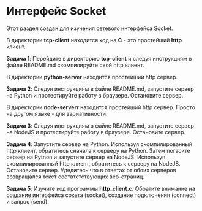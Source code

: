 # Интерфейс Socket

Этот раздел создан для изучения сетевого интерфейса Socket.

В директории **tcp-client** находится код на **C** - это простейший **http** клиент.

**Задача 1**: Перейдите в директорию **tcp-client** и следуя инструкциям в файле README.md скомпилируйте свой http клиент.

В директории **python-server** находится простейший http сервер.

**Задача 2**: Следуя инструкциям в файле README.md, запустите сервер на Python и протестируйте работу в браузере. Остановите сервер.

В директории **node-serverr** находится простейший http сервер. Просто на другом языке - для вариативности.

**Задача 3**: Следуя инструкциям в файле README.md, запустите сервер на NodeJS и протестируйте работу в браузере. Остановите сервер.

**Задача 4**: Запустите сервер на Python. Используя скомпилированный http клиент, обратитесь сначала к серверу на Python.
Затем погасите сервер на Pytnon и запустите сервер на NodeJS. Используя скомпилированный http клиент, обратитесь к серверу на NodeJS. Остановите сервер. Удедитесь что в ответах от обоих серверов возвращался текст соотвтетствующих веб-страниц.

**Задача 5**: Изучите код программы **http_client.c**. Обратите внимание на создание интерфейса сокета (socket), создание подключения (connect) и запрос (send).
